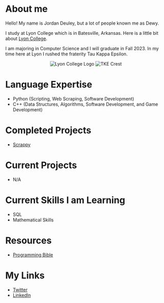 # About me

Hello! My name is Jordan Deuley, but a lot of people known me as Dewy.

I study at Lyon College which is in Batesville, Arkansas. Here is a little bit about [Lyon College](https://en.wikipedia.org/wiki/Lyon_College).

I am majoring in Computer Science and I will graduate in Fall 2023. In my time here at Lyon I rushed the fraterity Tau Kappa Epsilon. 

<p align="center">
  <img src="https://user-images.githubusercontent.com/114099341/206761578-3e4e2852-7766-4d81-8d57-289d0255b5cd.png" alt="Lyon College Logo"/>
  <img src="https://user-images.githubusercontent.com/114099341/206761743-3f2c0dc1-6ecb-46a7-b3d4-24d2b8c1aedf.png" alt="TKE Crest"/>
</p>

# Language Expertise
- Python (Scripting, Web Scraping, Software Development)
- C++ (Data Structures, Algorithms, Software Development, and Game Development)

# Completed Projects 
- [Scrappy](https://github.com/dewy413/Python-Keyword-Webpage-Program)

# Current Projects
- N/A 


# Current Skills I am Learning
- SQL
- Mathematical Skills 




# Resources

- [Programming Bible](https://github.com/dewy413/CPlusPlus)

# My Links
- [Twitter](https://twitter.com/JordanDeuley)
- [LinkedIn](https://www.linkedin.com/in/jordan-deuley-507848255/)

